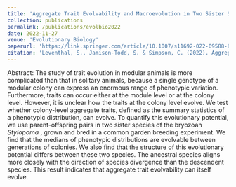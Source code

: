 ```yaml
---
title: 'Aggregate Trait Evolvability and Macroevolution in Two Sister Species of the Bryozoan <i>Stylopoma</i>'
collection: publications
permalink: /publications/evolbio2022
date: 2022-11-27
venue: 'Evolutionary Biology'
paperurl: 'https://link.springer.com/article/10.1007/s11692-022-09588-8'
citation: 'Leventhal, S., Jamison-Todd, S. & Simpson, C. (2022). Aggregate Trait Evolvability and Macroevolution in Two Sister Species of the Bryozoan Stylopoma. <i>Evol Biol</i>. https://doi.org/10.1007/s11692-022-09588-8'
---
```

Abstract: The study of trait evolution in modular animals is more complicated than that in solitary animals, 
because a single genotype of a modular colony can express an enormous range of phenotypic variation. 
Furthermore, traits can occur either at the module level or at the colony level. However, it is unclear how 
the traits at the colony level evolve. We test whether colony-level aggregate traits, defined as the summary 
statistics of a phenotypic distribution, can evolve. To quantify this evolutionary potential, we use 
parent-offspring pairs in two sister species of the bryozoan <i> Stylopoma </i>, grown and bred in a common garden breeding 
experiment. We find that the medians of phenotypic distributions are evolvable between generations of colonies. 
We also find that the structure of this evolutionary potential differs between these two species. The ancestral 
species aligns more closely with the direction of species divergence than the descendent species. This result 
indicates that aggregate trait evolvability can itself evolve.
